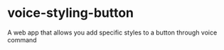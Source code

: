 # voice-styling-button
A web app that allows you add specific styles to a button through voice command
